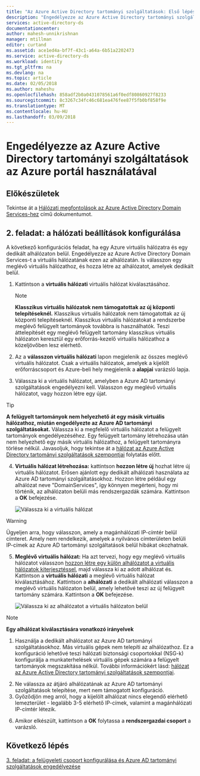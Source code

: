 ```yaml
---
title: "Az Azure Active Directory tartományi szolgáltatások: Első lépések |} Microsoft Docs"
description: "Engedélyezze az Azure Active Directory tartományi szolgáltatások az Azure portál használatával"
services: active-directory-ds
documentationcenter: 
author: mahesh-unnikrishnan
manager: mtillman
editor: curtand
ms.assetid: ace1ed4a-bf7f-43c1-a64a-6b51a2202473
ms.service: active-directory-ds
ms.workload: identity
ms.tgt_pltfrm: na
ms.devlang: na
ms.topic: article
ms.date: 02/05/2018
ms.author: maheshu
ms.openlocfilehash: 858adf2b0a0431078561a6f0edf80860927f8233
ms.sourcegitcommit: 8c3267c34fc46c681ea476fee87f5fb0bf858f9e
ms.translationtype: MT
ms.contentlocale: hu-HU
ms.lasthandoff: 03/09/2018
---
```

# <a name="enable-azure-active-directory-domain-services-using-the-azure-portal"></a>Engedélyezze az Azure Active Directory tartományi szolgáltatások az Azure portál használatával


## <a name="before-you-begin"></a>Előkészületek
Tekintse át a [Hálózati megfontolások az Azure Active Directory Domain Services-hez](active-directory-ds-networking.md) című dokumentumot.


## <a name="task-2-configure-network-settings"></a>2. feladat: a hálózati beállítások konfigurálása
A következő konfigurációs feladat, ha egy Azure virtuális hálózatra és egy dedikált alhálózaton belül. Engedélyezze az Azure Active Directory Domain Services-t a virtuális hálózatának ezen az alhálózatán. Is válasszon egy meglévő virtuális hálózathoz, és hozza létre az alhálózatot, amelyek dedikált belül.

1. Kattintson a **virtuális hálózati** virtuális hálózat kiválasztásához.
    > [!NOTE]
    > **Klasszikus virtuális hálózatok nem támogatottak az új központi telepítéseknél.** Klasszikus virtuális hálózatok nem támogatottak az új központi telepítéseknél. Klasszikus virtuális hálózatokat a rendszerbe meglévő felügyelt tartományok továbbra is használhatók. Teszi áttelepítését egy meglévő felügyelt tartomány klasszikus virtuális hálózaton keresztül egy erőforrás-kezelő virtuális hálózathoz a közeljövőben lesz elérhető.
    >

2. Az a **válasszon virtuális hálózati** lapon megjelenik az összes meglévő virtuális hálózatot. Csak a virtuális hálózatok, amelyek a kijelölt erőforráscsoport és Azure-beli hely megjelenik a **alapjai** varázsló lapja.
3. Válassza ki a virtuális hálózatot, amelyben a Azure AD tartományi szolgáltatások engedélyezni kell. Válasszon egy meglévő virtuális hálózatot, vagy hozzon létre egy újat.

  > [!TIP]
  > **A felügyelt tartományok nem helyezhető át egy másik virtuális hálózathoz, miután engedélyezte az Azure AD tartományi szolgáltatásokat.** Válassza ki a megfelelő virtuális hálózatot a felügyelt tartományok engedélyezéséhez. Egy felügyelt tartomány létrehozása után nem helyezhető egy másik virtuális hálózathoz, a felügyelt tartományra törlése nélkül. Javasoljuk, hogy tekintse át a [hálózat az Azure Active Directory tartományi szolgáltatások szempontjai](active-directory-ds-networking.md) folytatás előtt.  
  >

4. **Virtuális hálózat létrehozása:** kattintson **hozzon létre új** hozhat létre új virtuális hálózatot. Erősen ajánlott egy dedikált alhálózati használata az Azure AD tartományi szolgáltatásokhoz. Hozzon létre például egy alhálózat neve "DomainServices", így könnyen megérteni, hogy mi történik, az alhálózaton belüli más rendszergazdák számára. Kattintson a **OK** befejezése.

    ![Válassza ki a virtuális hálózat](./media/getting-started/domain-services-blade-network-pick-vnet.png)

  > [!WARNING]
  > Ügyeljen arra, hogy válasszon, amely a magánhálózati IP-címtér belül címteret. Amely nem rendelkezik, amelyek a nyilvános címterületen belüli IP-címek az Azure AD tartományi szolgáltatások belül hibákat okozhatnak.

5. **Meglévő virtuális hálózat:** Ha azt tervezi, hogy egy meglévő virtuális hálózatot válasszon [hozzon létre egy külön alhálózatot a virtuális hálózatok kiterjesztéssel](../virtual-network/virtual-network-manage-subnet.md#add-a-subnet), majd válassza ki az adott alhálózat és. Kattintson a **virtuális hálózati** a meglévő virtuális hálózat kiválasztásához. Kattintson a **alhálózati** a dedikált alhálózati válasszon a meglévő virtuális hálózaton belül, amely lehetővé teszi az új felügyelt tartomány számára. Kattintson a **OK** befejezése.

    ![Válassza ki az alhálózatot a virtuális hálózaton belül](./media/getting-started/domain-services-blade-network-pick-subnet.png)

  > [!NOTE]
  > **Egy alhálózat kiválasztására vonatkozó irányelvek**
  > 1. Használja a dedikált alhálózatot az Azure AD tartományi szolgáltatásokhoz. Más virtuális gépek nem telepíti az alhálózathoz. Ez a konfiguráció lehetővé teszi hálózati biztonsági csoportokkal (NSG-k) konfigurálja a munkaterhelések virtuális gépek számára a felügyelt tartományok megszakítása nélkül. További információkért lásd: [hálózat az Azure Active Directory tartományi szolgáltatások szempontjai](active-directory-ds-networking.md).
  2. Ne válassza az átjáró alhálózatának az Azure AD tartományi szolgáltatások telepítése, mert nem támogatott konfiguráció.
  3. Győződjön meg arról, hogy a kijelölt alhálózat nincs elegendő elérhető lemezterület - legalább 3-5 elérhető IP-címek, valamint a magánhálózati IP-címtér létezik.
  >

6. Amikor elkészült, kattintson a **OK** folytassa a **rendszergazdai csoport** a varázsló.


## <a name="next-step"></a>Következő lépés
[3. feladat: a felügyeleti csoport konfigurálása és Azure AD tartományi szolgáltatások engedélyezése](active-directory-ds-getting-started-admingroup.md)
